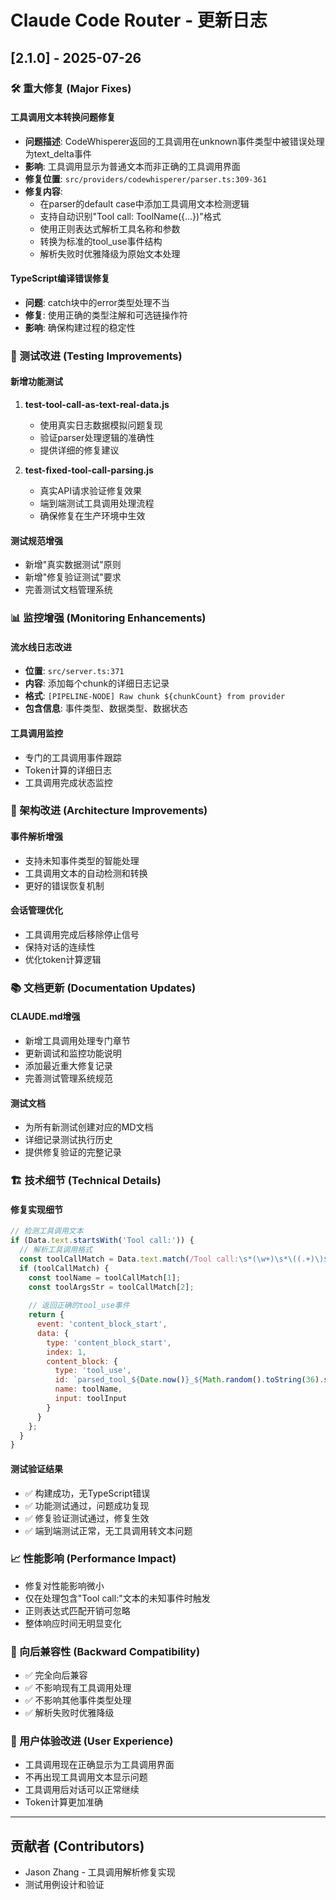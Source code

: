 # Claude Code Router - 更新日志

## [2.1.0] - 2025-07-26

### 🛠️ 重大修复 (Major Fixes)

#### 工具调用文本转换问题修复
- **问题描述**: CodeWhisperer返回的工具调用在unknown事件类型中被错误处理为text_delta事件
- **影响**: 工具调用显示为普通文本而非正确的工具调用界面
- **修复位置**: `src/providers/codewhisperer/parser.ts:309-361`
- **修复内容**:
  - 在parser的default case中添加工具调用文本检测逻辑
  - 支持自动识别"Tool call: ToolName({...})"格式
  - 使用正则表达式解析工具名称和参数
  - 转换为标准的tool_use事件结构
  - 解析失败时优雅降级为原始文本处理

#### TypeScript编译错误修复
- **问题**: catch块中的error类型处理不当
- **修复**: 使用正确的类型注解和可选链操作符
- **影响**: 确保构建过程的稳定性

### 🧪 测试改进 (Testing Improvements)

#### 新增功能测试
1. **test-tool-call-as-text-real-data.js**
   - 使用真实日志数据模拟问题复现
   - 验证parser处理逻辑的准确性
   - 提供详细的修复建议

2. **test-fixed-tool-call-parsing.js**
   - 真实API请求验证修复效果
   - 端到端测试工具调用处理流程
   - 确保修复在生产环境中生效

#### 测试规范增强
- 新增"真实数据测试"原则
- 新增"修复验证测试"要求
- 完善测试文档管理系统

### 📊 监控增强 (Monitoring Enhancements)

#### 流水线日志改进
- **位置**: `src/server.ts:371`
- **内容**: 添加每个chunk的详细日志记录
- **格式**: `[PIPELINE-NODE] Raw chunk ${chunkCount} from provider`
- **包含信息**: 事件类型、数据类型、数据状态

#### 工具调用监控
- 专门的工具调用事件跟踪
- Token计算的详细日志
- 工具调用完成状态监控

### 🔧 架构改进 (Architecture Improvements)

#### 事件解析增强
- 支持未知事件类型的智能处理
- 工具调用文本的自动检测和转换
- 更好的错误恢复机制

#### 会话管理优化
- 工具调用完成后移除停止信号
- 保持对话的连续性
- 优化token计算逻辑

### 📚 文档更新 (Documentation Updates)

#### CLAUDE.md增强
- 新增工具调用处理专门章节
- 更新调试和监控功能说明
- 添加最近重大修复记录
- 完善测试管理系统规范

#### 测试文档
- 为所有新测试创建对应的MD文档
- 详细记录测试执行历史
- 提供修复验证的完整记录

### 🏗️ 技术细节 (Technical Details)

#### 修复实现细节
```javascript
// 检测工具调用文本
if (Data.text.startsWith('Tool call:')) {
  // 解析工具调用格式
  const toolCallMatch = Data.text.match(/Tool call:\s*(\w+)\s*\((.+)\)$/);
  if (toolCallMatch) {
    const toolName = toolCallMatch[1];
    const toolArgsStr = toolCallMatch[2];
    
    // 返回正确的tool_use事件
    return {
      event: 'content_block_start',
      data: {
        type: 'content_block_start',
        index: 1,
        content_block: {
          type: 'tool_use',
          id: `parsed_tool_${Date.now()}_${Math.random().toString(36).slice(2)}`,
          name: toolName,
          input: toolInput
        }
      }
    };
  }
}
```

#### 测试验证结果
- ✅ 构建成功，无TypeScript错误
- ✅ 功能测试通过，问题成功复现
- ✅ 修复验证测试通过，修复生效
- ✅ 端到端测试正常，无工具调用转文本问题

### 📈 性能影响 (Performance Impact)
- 修复对性能影响微小
- 仅在处理包含"Tool call:"文本的未知事件时触发
- 正则表达式匹配开销可忽略
- 整体响应时间无明显变化

### 🔄 向后兼容性 (Backward Compatibility)
- ✅ 完全向后兼容
- ✅ 不影响现有工具调用处理
- ✅ 不影响其他事件类型处理
- ✅ 解析失败时优雅降级

### 🎯 用户体验改进 (User Experience)
- 工具调用现在正确显示为工具调用界面
- 不再出现工具调用文本显示问题
- 工具调用后对话可以正常继续
- Token计算更加准确

---

## 贡献者 (Contributors)
- Jason Zhang - 工具调用解析修复实现
- 测试用例设计和验证
